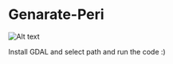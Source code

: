 # Genarate-Peri
<img title="a title" alt="Alt text" src="https://seesharpdotnet.files.wordpress.com/2022/08/gdal-winterm-banner-4.png">

Install GDAL and select path and run the code :)
